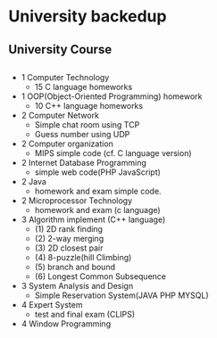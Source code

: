 # University backedup

##  University Course  <br> <h2>
	
+ 1 Computer Technology <br> 
	- 15 C language homeworks
+ 1 OOP(Object-Oriented Programming) homework <br> 
	- 10 C++ language homeworks
+ 2 Computer Network <br> 
	- Simple chat room using TCP
	- Guess number using UDP
+ 2 Computer organization <br> 
	- MIPS simple code (cf. C language version)
+ 2 Internet Database Programming <br> 
	- simple web code(PHP JavaScript)
+ 2 Java <br> 
	- homework and exam simple code.
+ 2 Microprocessor Technology <br> 
	- homework and exam (c language)
+ 3 Algorithm implement (C++ language)<br> 
	- (1) 2D rank finding 
	- (2) 2-way merging 
	- (3) 2D closest pair
	- (4) 8-puzzle(hill Climbing) 
	- (5) branch and bound 
	- (6) Longest Common Subsequence
+ 3 System Analysis and Design <br> 
	- Simple Reservation System(JAVA PHP MYSQL)
+ 4 Expert System <br> 
	- test and final exam (CLIPS)
+ 4 Window Programming <br> 
	



	
